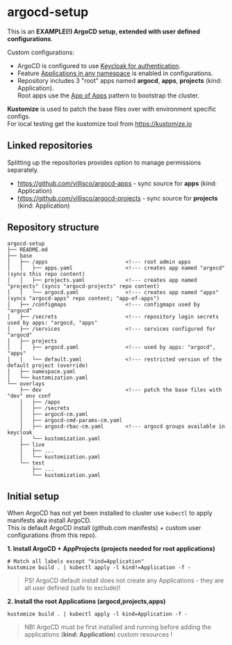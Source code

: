 # argocd-setup

This is an __EXAMPLE(!) ArgoCD setup, extended with user defined configurations__.

Custom configurations:

- ArgoCD is configured to use [Keycloak for authentication](https://argo-cd.readthedocs.io/en/stable/operator-manual/user-management/keycloak).
- Feature [Applications in any namespace](https://argo-cd.readthedocs.io/en/stable/operator-manual/app-any-namespace) is enabled in configurations.
- Repository includes 3 "root" apps named __argocd__, __apps__, __projects__ (kind: Application).\
  Root apps use the [App of Apps](https://argo-cd.readthedocs.io/en/stable/operator-manual/cluster-bootstrapping) pattern to bootstrap the cluster.

__Kustomize__ is used to patch the base files over with environment specific configs.\
For local testing get the kustomize tool from https://kustomize.io

## Linked repositories

Splitting up the repositories provides option to manage permissions separately.

- https://github.com/villisco/argocd-apps - sync source for __apps__ (kind: Application)
- https://github.com/villisco/argocd-projects - sync source for __projects__ (kind: Application)

## Repository structure

```
argocd-setup
├── README.md
├── base
│   ├── /apps                         <!--- root admin apps
│   │   ├── apps.yaml                 <!--- creates app named "argocd" (syncs this repo content)
│   │   ├── projects.yaml             <!--- creates app named "projects" (syncs "argocd-projects" repo content)
│   │   └── argocd.yaml               <!--- creates app named "apps" (syncs "argocd-apps" repo content; "app-of-apps")
│   ├── /configmaps                   <!--- configmaps used by "argocd"
│   ├── /secrets                      <!--- repository login secrets used by apps: "argocd, "apps"
│   ├── /services                     <!--- services configured for "argocd"
│   ├── projects                    
│   │   ├── argocd.yaml               <!--- used by apps: "argocd", "apps"
│   │   └── default.yaml              <!--- restricted version of the default project (override)
│   ├── namespace.yaml
│   └── kustomization.yaml
└── overlays                          
    ├── dev                           <!--- patch the base files with "dev" env conf
    │   ├── /apps
    │   ├── /secrets
    │   ├── argocd-cm.yaml
    │   ├── argocd-cmd-params-cm.yaml
    │   ├── argocd-rbac-cm.yaml       <!--- argocd groups available in keycloak
    │   └── kustomization.yaml
    ├── live
    │   ├── ...
    │   └── kustomization.yaml
    └── test
        ├── ...
        └── kustomization.yaml
```

## Initial setup

When ArgoCD has not yet been installed to cluster use `kubectl` to apply manifests aka install ArgoCD.\
This is default ArgoCD install (github.com manifests) + custom user configurations (from this repo).

__1. Install ArgoCD + AppProjects (projects needed for root applications)__
```
# Match all labels except "kind=Application"
kustomize build . | kubectl apply -l kind!=Application -f -
```

> PS! ArgoCD default install does not create any Applications - they are all user defined (safe to exclude)!

__2. Install the root Applications (argocd,projects,apps)__
```
kustomize build . | kubectl apply -l kind=Application -f -
```

> NB! ArgoCD must be first installed and running before adding the applications (__kind: Application__) custom resources !
